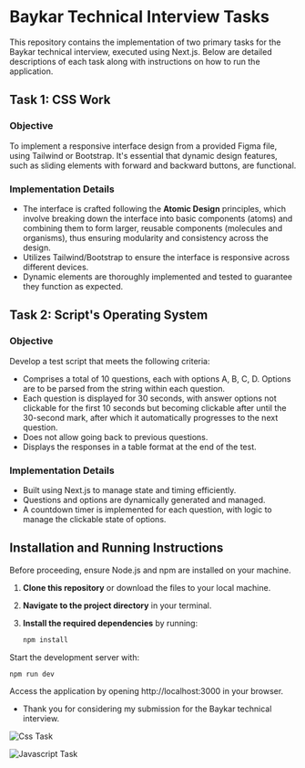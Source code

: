 # Baykar Technical Interview Tasks

This repository contains the implementation of two primary tasks for the Baykar technical interview, executed using Next.js. Below are detailed descriptions of each task along with instructions on how to run the application.

## Task 1: CSS Work

### Objective

To implement a responsive interface design from a provided Figma file, using Tailwind or Bootstrap. It's essential that dynamic design features, such as sliding elements with forward and backward buttons, are functional.

### Implementation Details

- The interface is crafted following the **Atomic Design** principles, which involve breaking down the interface into basic components (atoms) and combining them to form larger, reusable components (molecules and organisms), thus ensuring modularity and consistency across the design.
- Utilizes Tailwind/Bootstrap to ensure the interface is responsive across different devices.
- Dynamic elements are thoroughly implemented and tested to guarantee they function as expected.

## Task 2: Script's Operating System

### Objective

Develop a test script that meets the following criteria:

- Comprises a total of 10 questions, each with options A, B, C, D. Options are to be parsed from the string within each question.
- Each question is displayed for 30 seconds, with answer options not clickable for the first 10 seconds but becoming clickable after until the 30-second mark, after which it automatically progresses to the next question.
- Does not allow going back to previous questions.
- Displays the responses in a table format at the end of the test.

### Implementation Details

- Built using Next.js to manage state and timing efficiently.
- Questions and options are dynamically generated and managed.
- A countdown timer is implemented for each question, with logic to manage the clickable state of options.

## Installation and Running Instructions

Before proceeding, ensure Node.js and npm are installed on your machine.

1. **Clone this repository** or download the files to your local machine.
2. **Navigate to the project directory** in your terminal.
3. **Install the required dependencies** by running:

   ```bash
   npm install
   ```

Start the development server with:

```bash
npm run dev
```

Access the application by opening http://localhost:3000 in your browser.

- Thank you for considering my submission for the Baykar technical interview.

![Css Task](https://github.com/ecevah/baykar_frontend/blob/main/css_task/public/screenshots/Ekran%20Resmi%202024-03-09%2012.34.40.png "CSS Task")

![Javascript Task](https://github.com/ecevah/baykar_frontend/blob/main/javascript_task/public/Ekran%20Resmi%202024-03-09%2001.44.16.png "Javascript Task")
